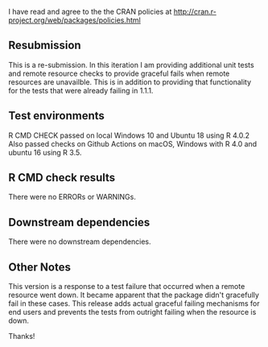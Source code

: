 I have read and agree to the the CRAN policies at
http://cran.r-project.org/web/packages/policies.html

## Resubmission

This is a re-submission. In this iteration I am providing additional unit tests and remote resource checks to provide graceful fails when remote resources are unavailble. This is in addition to providing that functionality for the tests that were already failing in 1.1.1.


## Test environments

R CMD CHECK passed on local Windows 10 and Ubuntu 18 using R 4.0.2 
Also passed checks on Github Actions on macOS, Windows with R 4.0
and ubuntu 16 using R 3.5.

## R CMD check results

There were no ERRORs or WARNINGs. 

## Downstream dependencies

There were no downstream dependencies.

## Other Notes

This version is a response to a test failure that occurred when a remote resource went down. It became apparent that the package didn't gracefully fail in these cases. This release adds actual graceful failing mechanisms for end users and prevents the tests from outright failing when the resource is down.


Thanks! 
